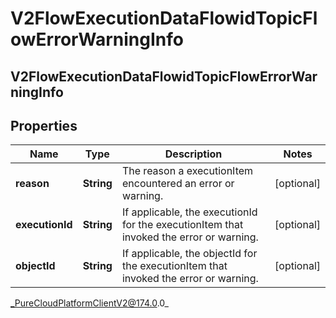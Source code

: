 # V2FlowExecutionDataFlowidTopicFlowErrorWarningInfo

## V2FlowExecutionDataFlowidTopicFlowErrorWarningInfo

## Properties

|Name | Type | Description | Notes|
|------------ | ------------- | ------------- | -------------|
| **reason** | **String** | The reason a executionItem encountered an error or warning. | [optional] |
| **executionId** | **String** | If applicable, the executionId for the executionItem that invoked the error or warning. | [optional] |
| **objectId** | **String** | If applicable, the objectId for the executionItem that invoked the error or warning. | [optional] |



_PureCloudPlatformClientV2@174.0.0_
